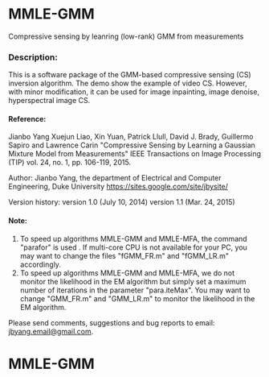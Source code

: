 # MMLE-GMM
Compressive sensing by leanring (low-rank) GMM from measurements
### Description:
 This is a software package of the GMM-based compressive sensing (CS) inversion algorithm. The demo show the example of video CS. However, with minor modification, it can be used for image inpainting, image denoise, hyperspectral image CS.

#### Reference:
 Jianbo Yang Xuejun Liao, Xin Yuan, Patrick Llull, David J. Brady, Guillermo Sapiro and Lawrence Carin 
 "Compressive Sensing by Learning a Gaussian Mixture Model from Measurements"
 IEEE Transactions on Image Processing  (TIP)  vol. 24, no. 1, pp. 106-119, 2015.

Author:
 Jianbo Yang,  the department of Electrical and Computer Engineering, Duke University
 https://sites.google.com/site/jbysite/

Version history:
 version 1.0 (July 10, 2014)
 version 1.1 (Mar. 24, 2015)

#### Note:
1. To speed up algorithms MMLE-GMM and MMLE-MFA, the command "parafor" is used . If multi-core CPU is not available for your PC, you may want to change the files "fGMM_FR.m" and "fGMM_LR.m" accordingly.
2. To speed up algorithms MMLE-GMM and MMLE-MFA, we do not monitor the likelihood in the EM algorithm but simply set a maximum number of iterations in the parameter "para.iteMax". You may want to change "GMM_FR.m" and "GMM_LR.m" to monitor the likelihood in the EM algorithm.

Please send comments, suggestions and bug reports to email: jbyang.email@gmail.com.

# MMLE-GMM
